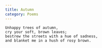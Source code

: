 ```yaml
---
title: Autumn
category: Poems
---
```


    Unhappy trees of autumn,
    cry your soft, brown leaves;
    bestrew the streets with a hue of sadness,
    and blanket me in a hush of rosy brown.


